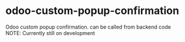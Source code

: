 # odoo-custom-popup-confirmation
Odoo custom popup confirmation. can be called from backend code
<br>
NOTE: Currently still on development
